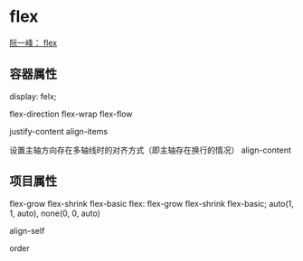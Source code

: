 # flex
[阮一峰： flex](https://www.ruanyifeng.com/blog/2015/07/flex-grammar.html)


## 容器属性
display: felx;

flex-direction
flex-wrap
flex-flow

justify-content
align-items

设置主轴方向存在多轴线时的对齐方式（即主轴存在换行的情况）
align-content


## 项目属性
flex-grow
flex-shrink
flex-basic
flex: flex-grow flex-shrink flex-basic; auto(1, 1, auto), none(0, 0, auto)

align-self

order
